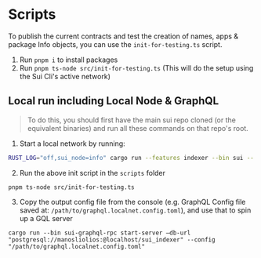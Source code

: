 # Scripts

To publish the current contracts and test the creation of names,
apps & package Info objects, you can use the `init-for-testing.ts` script.

1. Run `pnpm i` to install packages
2. Run `pnpm ts-node src/init-for-testing.ts` (This will do the setup using the Sui Cli's active network)


## Local run including Local Node & GraphQL

> To do this, you should first have the main sui repo cloned (or the equivalent binaries)
> and run all these commands on that repo's root.

1. Start a local network by running:
```sh
RUST_LOG="off,sui_node=info" cargo run --features indexer --bin sui -- start --with-faucet --with-indexer
```

2. Run the above init script in the `scripts` folder
```
pnpm ts-node src/init-for-testing.ts
```

3. Copy the output config file from the console (e.g. GraphQL Config file saved at: `/path/to/graphql.localnet.config.toml`), and use that to 
spin up a GQL server
```
cargo run --bin sui-graphql-rpc start-server —db-url "postgresql://manosliolios:@localhost/sui_indexer" --config "/path/to/graphql.localnet.config.toml"
```

